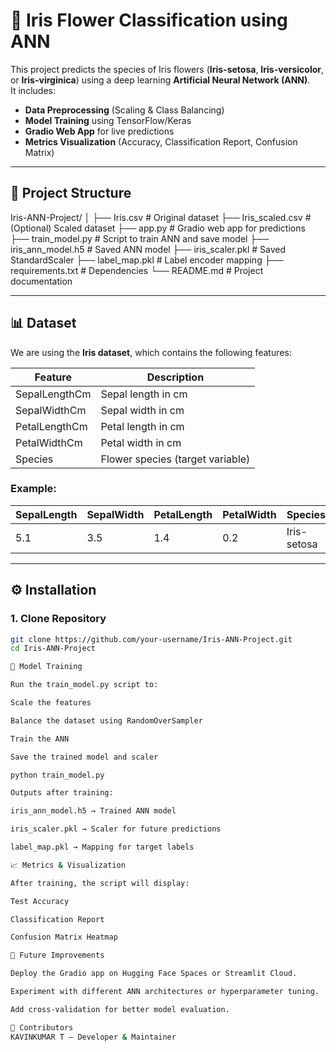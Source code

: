 # 🌸 Iris Flower Classification using ANN

This project predicts the species of Iris flowers (**Iris-setosa**, **Iris-versicolor**, or **Iris-virginica**) using a deep learning **Artificial Neural Network (ANN)**.  
It includes:

- **Data Preprocessing** (Scaling & Class Balancing)
- **Model Training** using TensorFlow/Keras
- **Gradio Web App** for live predictions
- **Metrics Visualization** (Accuracy, Classification Report, Confusion Matrix)

---

## 📂 Project Structure
Iris-ANN-Project/
│
├── Iris.csv # Original dataset
├── Iris_scaled.csv # (Optional) Scaled dataset
├── app.py # Gradio web app for predictions
├── train_model.py # Script to train ANN and save model
├── iris_ann_model.h5 # Saved ANN model
├── iris_scaler.pkl # Saved StandardScaler
├── label_map.pkl # Label encoder mapping
├── requirements.txt # Dependencies
└── README.md # Project documentation


---

## 📊 Dataset

We are using the **Iris dataset**, which contains the following features:

| Feature          | Description |
|------------------|-------------|
| SepalLengthCm    | Sepal length in cm |
| SepalWidthCm     | Sepal width in cm |
| PetalLengthCm    | Petal length in cm |
| PetalWidthCm     | Petal width in cm |
| Species          | Flower species (target variable) |

### Example:
| SepalLength | SepalWidth | PetalLength | PetalWidth | Species |
|-------------|------------|-------------|------------|---------|
| 5.1         | 3.5        | 1.4         | 0.2        | Iris-setosa |

---

## ⚙️ Installation

### 1. **Clone Repository**
```bash
git clone https://github.com/your-username/Iris-ANN-Project.git
cd Iris-ANN-Project

🚀 Model Training

Run the train_model.py script to:

Scale the features

Balance the dataset using RandomOverSampler

Train the ANN

Save the trained model and scaler

python train_model.py

Outputs after training:

iris_ann_model.h5 → Trained ANN model

iris_scaler.pkl → Scaler for future predictions

label_map.pkl → Mapping for target labels

📈 Metrics & Visualization

After training, the script will display:

Test Accuracy

Classification Report

Confusion Matrix Heatmap

📌 Future Improvements

Deploy the Gradio app on Hugging Face Spaces or Streamlit Cloud.

Experiment with different ANN architectures or hyperparameter tuning.

Add cross-validation for better model evaluation.

🤝 Contributors
KAVINKUMAR T – Developer & Maintainer
